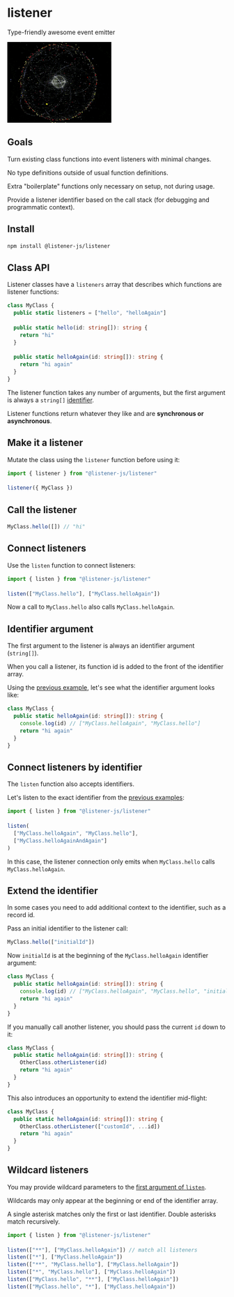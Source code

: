 # listener

Type-friendly awesome event emitter

![listener](media/listener.gif)

## Goals

Turn existing class functions into event listeners with minimal changes.

No type definitions outside of usual function definitions.

Extra "boilerplate" functions only necessary on setup, not during usage.

Provide a listener identifier based on the call stack (for debugging and programmatic context).

## Install

```bash
npm install @listener-js/listener
```

## Class API

Listener classes have a `listeners` array that describes which functions are listener functions:

```ts
class MyClass {
  public static listeners = ["hello", "helloAgain"]

  public static hello(id: string[]): string {
    return "hi"
  }

  public static helloAgain(id: string[]): string {
    return "hi again"
  }
}
```

The listener function takes any number of arguments, but the first argument is always a `string[]` [identifier](#identifier-argument).

Listener functions return whatever they like and are **synchronous or asynchronous**.

## Make it a listener

Mutate the class using the `listener` function before using it:

```ts
import { listener } from "@listener-js/listener"

listener({ MyClass })
```

## Call the listener

```ts
MyClass.hello([]) // "hi"
```

## Connect listeners

Use the `listen` function to connect listeners:

```ts
import { listen } from "@listener-js/listener"

listen(["MyClass.hello"], ["MyClass.helloAgain"])
```

Now a call to `MyClass.hello` also calls `MyClass.helloAgain`.

## Identifier argument

The first argument to the listener is always an identifier argument (`string[]`).

When you call a listener, its function id is added to the front of the identifier array.

Using the [previous example](#connect-listeners), let's see what the identifier argument looks like:

```ts
class MyClass {
  public static helloAgain(id: string[]): string {
    console.log(id) // ["MyClass.helloAgain", "MyClass.hello"]
    return "hi again"
  }
}
```

## Connect listeners by identifier

The `listen` function also accepts identifiers.

Let's listen to the exact identifier from the [previous examples](#identifier-argument):

```ts
import { listen } from "@listener-js/listener"

listen(
  ["MyClass.helloAgain", "MyClass.hello"],
  ["MyClass.helloAgainAndAgain"]
)
```

In this case, the listener connection only emits when `MyClass.hello` calls `MyClass.helloAgain`.

## Extend the identifier

In some cases you need to add additional context to the identifier, such as a record id.

Pass an initial identifier to the listener call:

```ts
MyClass.hello(["initialId"])
```

Now `initialId` is at the beginning of the `MyClass.helloAgain` identifier argument:

```ts
class MyClass {
  public static helloAgain(id: string[]): string {
    console.log(id) // ["MyClass.helloAgain", "MyClass.hello", "initialId"]
    return "hi again"
  }
}
```

If you manually call another listener, you should pass the current `id` down to it:

```ts
class MyClass {
  public static helloAgain(id: string[]): string {
    OtherClass.otherListener(id)
    return "hi again"
  }
}
```

This also introduces an opportunity to extend the identifier mid-flight:

```ts
class MyClass {
  public static helloAgain(id: string[]): string {
    OtherClass.otherListener(["customId", ...id])
    return "hi again"
  }
}
```

## Wildcard listeners

You may provide wildcard parameters to the [first argument of `listen`](#connect-listeners).

Wildcards may only appear at the beginning or end of the identifier array.

A single asterisk matches only the first or last identifier. Double asterisks match recursively.

```ts
import { listen } from "@listener-js/listener"

listen(["**"], ["MyClass.helloAgain"]) // match all listeners
listen(["*"], ["MyClass.helloAgain"])
listen(["**", "MyClass.hello"], ["MyClass.helloAgain"])
listen(["*", "MyClass.hello"], ["MyClass.helloAgain"])
listen(["MyClass.hello", "**"], ["MyClass.helloAgain"])
listen(["MyClass.hello", "*"], ["MyClass.helloAgain"])
```
